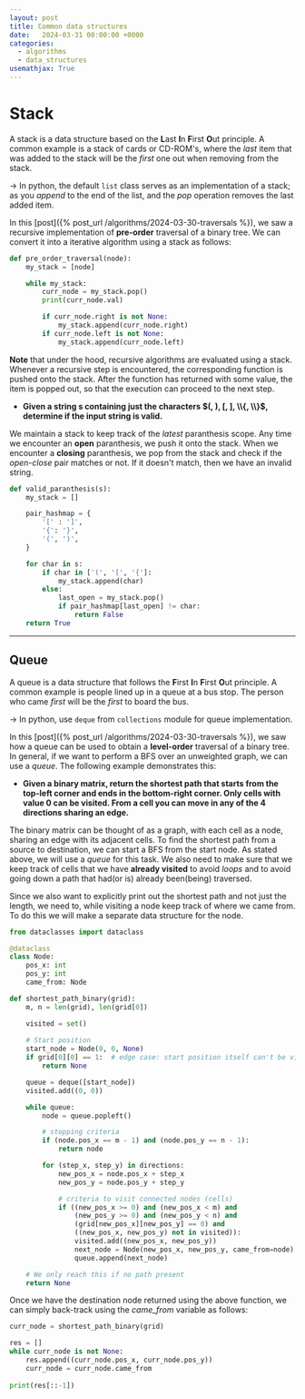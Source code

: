```yaml
---
layout: post
title: Common data structures
date:   2024-03-31 00:00:00 +0000
categories:
  - algorithms
  - data_structures
usemathjax: True
---
```


Stack
======

A stack is a data structure based on the **L**ast **I**n **F**irst **O**ut principle. A common example is a stack of 
cards or CD-ROM's, where the *last* item that was added to the stack will be the *first* one out when removing from the stack.

$\rightarrow$ In python, the default `list` class serves as an implementation of a stack; as you *append* to the end of the list, and 
the *pop* operation removes the last added item.

In this [post]({% post_url /algorithms/2024-03-30-traversals %}), we saw a recursive implementation of **pre-order** traversal of a binary tree. We can convert it into a iterative algorithm 
using a stack as follows:

```python
def pre_order_traversal(node):
    my_stack = [node]

    while my_stack:
        curr_node = my_stack.pop()
        print(curr_node.val)

        if curr_node.right is not None:
            my_stack.append(curr_node.right)
        if curr_node.left is not None:
            my_stack.append(curr_node.left)
```

**Note** that under the hood, recursive algorithms are evaluated using a stack. Whenever a recursive step is encountered, the corresponding function is pushed onto the stack. After the function has returned with some value, the item is popped out, so that the execution can proceed to the next step. 

- **Given a string s containing just the characters $(, ), [, ], \\{, \\}$, determine if the input string is valid.**

We maintain a stack to keep track of the *latest* paranthesis scope. Any time we encounter an **open** paranthesis, we push it onto the stack. When we encounter a **closing** paranthesis, we pop from the stack and check if the *open-close* pair matches or not. If it doesn't match, then we have an invalid string.

```python
def valid_paranthesis(s):
    my_stack = []

    pair_hashmap = {
        '[' : ']',
        '{': '}',
        '(', ')',
    }

    for char in s:
        if char in ['(', '[', '{']:
            my_stack.append(char)
        else:
            last_open = my_stack.pop()
            if pair_hashmap[last_open] != char:
                return False
    return True
```

---

Queue
-------

A queue is a data structure that follows the **F**irst **I**n **F**irst **O**ut principle. A common example is people lined up in a queue at a bus stop. The person who came *first* will be the *first* to board the bus.

$\rightarrow$ In python, use `deque` from `collections` module for queue implementation.

In this [post]({% post_url /algorithms/2024-03-30-traversals %}), we saw how a queue can be used to obtain a **level-order** traversal of a binary tree. In general, if we want to perform a BFS over an unweighted graph, we can use a *queue*. The following example demonstrates this:

- **Given a binary matrix, return the shortest path that starts from the top-left corner and ends in the bottom-right corner. Only cells with value 0 can be visited. From a cell you can move in any of the 4 directions sharing an edge.**

The binary matrix can be thought of as a graph, with each cell as a node, sharing an edge with its adjacent cells. To find the shortest path from a source to destination, we can start a BFS from the start node. As stated above, we will use a *queue* for this task. We also need to make sure that we keep track of cells that we have **already visited** to avoid *loops* and to avoid going down a path that had(or is) already been(being) traversed.

Since we also want to explicitly print out the shortest path and not just the length, we need to, while visiting a node keep track of where we came from. To do this we will make a separate data structure for the node.

```python
from dataclasses import dataclass

@dataclass
class Node:
    pos_x: int
    pos_y: int
    came_from: Node
```

```python
def shortest_path_binary(grid):
    m, n = len(grid), len(grid[0])

    visited = set()
    
    # Start position
    start_node = Node(0, 0, None)
    if grid[0][0] == 1:  # edge case: start position itself can't be visited
        return None

    queue = deque([start_node])
    visited.add((0, 0))

    while queue:
        node = queue.popleft()

        # stopping criteria
        if (node.pos_x == m - 1) and (node.pos_y == n - 1):
            return node

        for (step_x, step_y) in directions:
            new_pos_x = node.pos_x + step_x
            new_pos_y = node.pos_y + step_y

            # criteria to visit connected nodes (cells)
            if ((new_pos_x >= 0) and (new_pos_x < m) and  
                (new_pos_y >= 0) and (new_pos_y < n) and 
                (grid[new_pos_x][new_pos_y] == 0) and 
                ((new_pos_x, new_pos_y) not in visited)):
                visited.add((new_pos_x, new_pos_y))
                next_node = Node(new_pos_x, new_pos_y, came_from=node)
                queue.append(next_node)

    # We only reach this if no path present 
    return None
```

Once we have the destination node returned using the above function, we can simply back-track using the *came_from* variable as follows:
```python
curr_node = shortest_path_binary(grid)

res = []
while curr_node is not None:
    res.append((curr_node.pos_x, curr_node.pos_y))
    curr_node = curr_node.came_from
    
print(res[::-1])
```